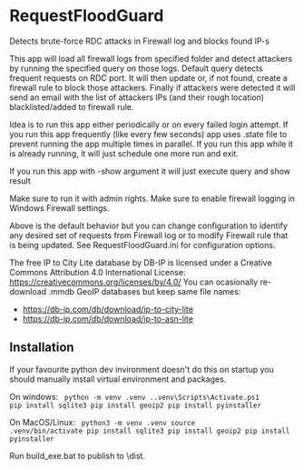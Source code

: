 # RequestFloodGuard
Detects brute-force RDC attacks in Firewall log and blocks found IP-s

This app will load all firewall logs from specified folder and detect attackers by running the specified query on those logs. Default query detects frequent requests on RDC port. It will then update or, if not found, create a firewall rule to block those attackers. Finally if attackers were detected it will send an email with the list of attackers IPs (and their rough location) blacklisted/added to firewall rule.

Idea is to run this app either periodically or on every failed login attempt. If you run this app frequently (like every few seconds) app uses .state file to prevent running the app multiple times in parallel. If you run this app while it is already running, it will just schedule one more run and exit.

If you run this app with -show argument it will just execute query and show result

Make sure to run it with admin rights. Маke sure to enable firewall logging in Windows Firewall settings.

Above is the default behavior but you can change configuration to identify any desired set of requests from Firewall log
or to modify Firewall rule that is being updated. See RequestFloodGuard.ini for configuration options.

The free IP to City Lite database by DB-IP is licensed under a Creative Commons Attribution 4.0 International License:
https://creativecommons.org/licenses/by/4.0/
You can ocasionally re-download .mmdb GeoIP databases but keep same file names:
- https://db-ip.com/db/download/ip-to-city-lite
- https://db-ip.com/db/download/ip-to-asn-lite

## Installation
If your favourite python dev invironment doesn't do this on startup you should manually install virtual environment and packages.

On windows:
<code>
python -m venv .venv
.\.venv\Scripts\Activate.ps1
pip install sqlite3
pip install geoip2
pip install pyinstaller
</code>

On MacOS/Linux:
<code>
python3 -m venv .venv
source .venv/bin/activate
pip install sqlite3
pip install geoip2
pip install pyinstaller
</code>

Run build_exe.bat to publish to \dist.
